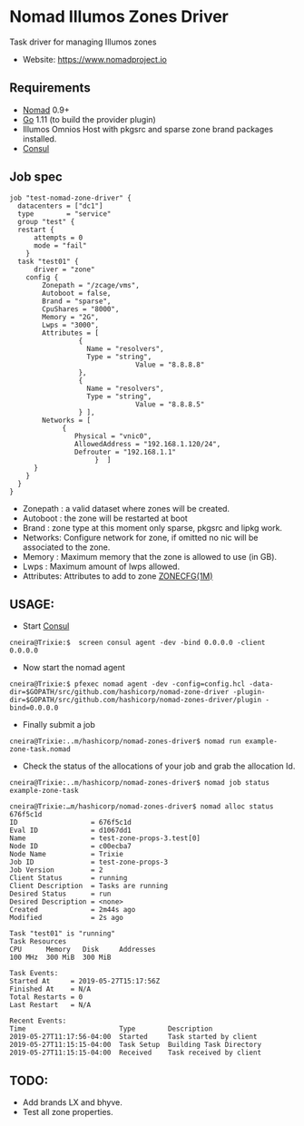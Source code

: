 Nomad Illumos Zones Driver
===========================
Task driver for managing Illumos zones


- Website: https://www.nomadproject.io

Requirements
------------

- [Nomad](https://www.nomadproject.io/downloads.html) 0.9+
- [Go](https://golang.org/doc/install) 1.11 (to build the provider plugin)
- Illumos Omnios Host with pkgsrc and sparse zone brand packages installed.
- [Consul](https://releases.hashicorp.com/consul/1.5.1/consul_1.5.1_solaris_amd64.zip)   

Job spec
---------
```
job "test-nomad-zone-driver" {
  datacenters = ["dc1"]
  type        = "service"
  group "test" {
  restart {
  	  attempts = 0
	  mode = "fail"
	}
  task "test01" {
      driver = "zone"
	config {
		Zonepath = "/zcage/vms",
		Autoboot = false,
		Brand = "sparse",
		CpuShares = "8000",
		Memory = "2G",
        Lwps = "3000",
        Attributes = [ 
			     { 
 			       Name = "resolvers", 
			       Type = "string", 
                               Value = "8.8.8.8"
			     }, 
			     { 
 			       Name = "resolvers", 
			       Type = "string", 
                               Value = "8.8.8.5"
			     } ],
		Networks = [
			 {
			    Physical = "vnic0",
			    AllowedAddress = "192.168.1.120/24",
			    Defrouter = "192.168.1.1"
	                 }  ]
	  }
    }
  }
}

```
* Zonepath : a valid dataset where zones will be created.
* Autoboot : the zone will be restarted at boot
* Brand :  zone type at this moment only  sparse, pkgsrc and lipkg work.
* Networks: Configure network for zone, if omitted no nic will be associated to the zone.
* Memory : Maximum memory that the zone is allowed to use (in GB).
* Lwps :   Maximum amount of lwps allowed.
* Attributes: Attributes to add to zone [ZONECFG(1M)](https://illumos.org/man/1m/zonecfg)


USAGE:
--------

* Start [Consul](https://releases.hashicorp.com/consul/1.5.1/consul_1.5.1_solaris_amd64.zip)
```
cneira@Trixie:$  screen consul agent -dev -bind 0.0.0.0 -client 0.0.0.0  
```

* Now start the nomad agent 

```
cneira@Trixie:$ pfexec nomad agent -dev -config=config.hcl -data-dir=$GOPATH/src/github.com/hashicorp/nomad-zone-driver -plugin-dir=$GOPATH/src/github.com/hashicorp/nomad-zones-driver/plugin -bind=0.0.0.0 
```

* Finally submit a job 
``` 
cneira@Trixie:..m/hashicorp/nomad-zones-driver$ nomad run example-zone-task.nomad
```

* Check the status of the allocations of your job and grab the allocation Id.
```
cneira@Trixie:..m/hashicorp/nomad-zones-driver$ nomad job status example-zone-task

cneira@Trixie:…m/hashicorp/nomad-zones-driver$ nomad alloc status 676f5c1d
ID                  = 676f5c1d
Eval ID             = d1067dd1
Name                = test-zone-props-3.test[0]
Node ID             = c00ecba7
Node Name           = Trixie
Job ID              = test-zone-props-3
Job Version         = 2
Client Status       = running
Client Description  = Tasks are running
Desired Status      = run
Desired Description = <none>
Created             = 2m44s ago
Modified            = 2s ago

Task "test01" is "running"
Task Resources
CPU      Memory   Disk     Addresses
100 MHz  300 MiB  300 MiB

Task Events:
Started At     = 2019-05-27T15:17:56Z
Finished At    = N/A
Total Restarts = 0
Last Restart   = N/A

Recent Events:
Time                       Type        Description
2019-05-27T11:17:56-04:00  Started     Task started by client
2019-05-27T11:15:15-04:00  Task Setup  Building Task Directory
2019-05-27T11:15:15-04:00  Received    Task received by client

```

 TODO:
-------

* Add brands LX and bhyve.
* Test all zone properties.
